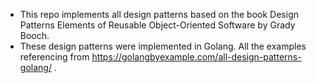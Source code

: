 - This repo implements all design patterns based on the book Design Patterns Elements of Reusable Object-Oriented Software by Grady Booch.
- These design patterns were implemented in Golang. All the examples referencing from https://golangbyexample.com/all-design-patterns-golang/ .